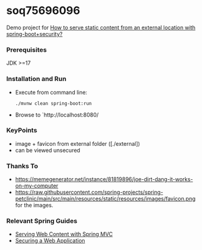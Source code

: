 # soq75696096
Demo project for [How to serve static content from an external location with spring-boot+security?](https://stackoverflow.com/q/75696096/592355)

### Prerequisites

JDK >=17

### Installation and Run

- Execute from command line:
  ```lang-bash
  ./mvnw clean spring-boot:run
  ```
- Browse to `http://localhost:8080/

### KeyPoints

- image + favicon from external folder ([./external])
- can be viewed unsecured

### Thanks To

- https://memegenerator.net/instance/81819896/joe-dirt-dang-it-works-on-my-computer
- https://raw.githubusercontent.com/spring-projects/spring-petclinic/main/src/main/resources/static/resources/images/favicon.png
 for the images.

### Relevant Spring Guides

* [Serving Web Content with Spring MVC](https://spring.io/guides/gs/serving-web-content/)
* [Securing a Web Application](https://spring.io/guides/gs/securing-web/)
